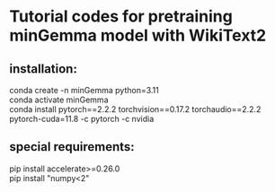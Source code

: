 # Tutorial codes for pretraining minGemma model with WikiText2

## installation:
conda create -n minGemma python=3.11  
conda activate minGemma  
conda install pytorch==2.2.2 torchvision==0.17.2 torchaudio==2.2.2 pytorch-cuda=11.8 -c pytorch -c nvidia  

## special requirements:
pip install accelerate>=0.26.0  
pip install "numpy<2"
